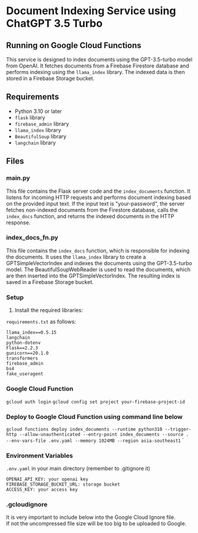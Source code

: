 # Document Indexing Service using ChatGPT 3.5 Turbo
## Running on Google Cloud Functions

This service is designed to index documents using the GPT-3.5-turbo model from OpenAI. It fetches documents from a Firebase Firestore database and performs indexing using the `llama_index` library. The indexed data is then stored in a Firebase Storage bucket.

## Requirements

- Python 3.10 or later
- `flask` library
- `firebase_admin` library
- `llama_index` library
- `BeautifulSoup` library
- `langchain` library

## Files

### main.py

This file contains the Flask server code and the `index_documents` function. It listens for incoming HTTP requests and performs document indexing based on the provided input text. If the input text is "your-password", the server fetches non-indexed documents from the Firestore database, calls the `index_docs` function, and returns the indexed documents in the HTTP response.

### index_docs_fn.py

This file contains the `index_docs` function, which is responsible for indexing the documents. It uses the `llama_index` library to create a GPTSimpleVectorIndex and indexes the documents using the GPT-3.5-turbo model. The BeautifulSoupWebReader is used to read the documents, which are then inserted into the GPTSimpleVectorIndex. The resulting index is saved in a Firebase Storage bucket.

### Setup

1. Install the required libraries:

`requirements.txt` as follows:
```
llama_index==0.5.15
langchain
python-dotenv
Flask==2.2.3
gunicorn==20.1.0
transformers
firebase_admin
bs4
fake_useragent
```

### Google Cloud Function

`gcloud auth login`
`gcloud config set project your-firebase-project-id`

### Deploy to Google Cloud Function using command line below

`gcloud functions deploy index_documents --runtime python310 --trigger-http --allow-unauthenticated --entry-point index_documents --source . --env-vars-file .env.yaml --memory 1024MB --region asia-southeast1`
`

### Environment Variables
`.env.yaml` in your main directory (remember to .gitignore it)
```
OPENAI_API_KEY: your openai key  
FIREBASE_STORAGE_BUCKET_URL: storage bucket  
ACCESS_KEY: your access key
```

### .gcloudignore
It is very important to include below into the Google Cloud Ignore file.  
If not the uncompressed file size will be too big to be uploaded to Google.